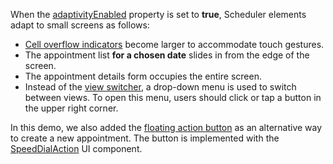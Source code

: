 When the [adaptivityEnabled](/Documentation/ApiReference/UI_Widgets/dxScheduler/Configuration/#adaptivityEnabled) property is set to **true**, Scheduler elements adapt to small screens as follows:

* [Cell overflow indicators](/Documentation/Guide/Widgets/Scheduler/Appointments/Cell_Overflow_Indicator/) become larger to accommodate touch gestures.
* The appointment list **for a chosen date** slides in from the edge of the screen.
* The appointment details form occupies the entire screen.
* Instead of the [view switcher](/Documentation/Guide/Widgets/Scheduler/View_Switcher/), a drop-down menu is used to switch between views. To open this menu, users should click or tap a button in the upper right corner.

In this demo, we also added the [floating action button](/Demos/WidgetsGallery/Demo/FloatingActionButton/Overview/) as an alternative way to create a new appointment. The button is implemented with the [SpeedDialAction](/Documentation/ApiReference/UI_Widgets/dxSpeedDialAction/) UI component.



